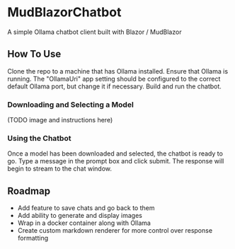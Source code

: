 # MudBlazorChatbot
A simple Ollama chatbot client built with Blazor / MudBlazor

## How To Use
Clone the repo to a machine that has Ollama installed. Ensure that Ollama is running. The "OllamaUri" app setting should
be configured to the correct default Ollama port, but change it if necessary. Build and run the chatbot.

### Downloading and Selecting a Model
(TODO image and instructions here)

### Using the Chatbot
Once a model has been downloaded and selected, the chatbot is ready to go. Type a message in the prompt box and click
submit. The response will begin to stream to the chat window.

## Roadmap
 - Add feature to save chats and go back to them
 - Add ability to generate and display images
 - Wrap in a docker container along with Ollama
 - Create custom markdown renderer for more control over response formatting
